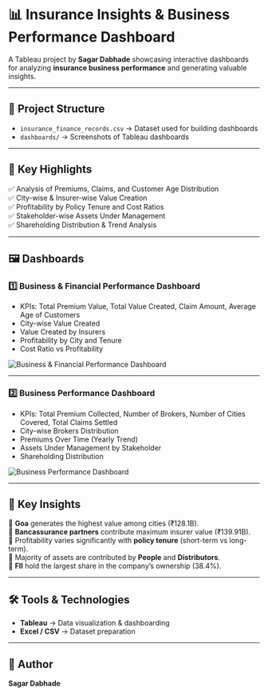 # 📊 Insurance Insights & Business Performance Dashboard  

A Tableau project by **Sagar Dabhade** showcasing interactive dashboards for analyzing **insurance business performance** and generating valuable insights.  

---

## 📂 Project Structure  
- `insurance_finance_records.csv` → Dataset used for building dashboards  
- `dashboards/` → Screenshots of Tableau dashboards  

---

## 🚀 Key Highlights  
✅ Analysis of Premiums, Claims, and Customer Age Distribution  
✅ City-wise & Insurer-wise Value Creation  
✅ Profitability by Policy Tenure and Cost Ratios  
✅ Stakeholder-wise Assets Under Management  
✅ Shareholding Distribution & Trend Analysis  

---

## 🖼️ Dashboards  

### 1️⃣ Business & Financial Performance Dashboard  
- KPIs: Total Premium Value, Total Value Created, Claim Amount, Average Age of Customers  
- City-wise Value Created  
- Value Created by Insurers  
- Profitability by City and Tenure  
- Cost Ratio vs Profitability  

![Business & Financial Performance Dashboard](dashboards/dashboard1.png) 

---

### 2️⃣ Business Performance Dashboard  
- KPIs: Total Premium Collected, Number of Brokers, Number of Cities Covered, Total Claims Settled  
- City-wise Brokers Distribution  
- Premiums Over Time (Yearly Trend)  
- Assets Under Management by Stakeholder  
- Shareholding Distribution  

![Business Performance Dashboard](dashboards/dashboard2.png) 

---

## 📌 Key Insights  
🔹 **Goa** generates the highest value among cities (₹128.1B).  
🔹 **Bancassurance partners** contribute maximum insurer value (₹139.91B).  
🔹 Profitability varies significantly with **policy tenure** (short-term vs long-term).  
🔹 Majority of assets are contributed by **People** and **Distributors**.  
🔹 **FII** hold the largest share in the company’s ownership (38.4%).  

---

## 🛠️ Tools & Technologies  
- **Tableau** → Data visualization & dashboarding  
- **Excel / CSV** → Dataset preparation  

---

## 👤 Author  
**Sagar Dabhade**  
